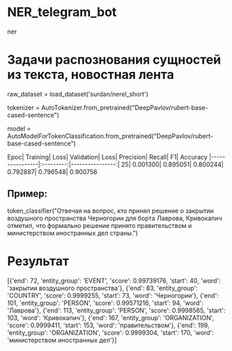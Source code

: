 # NER_telegram_bot
ner

# Задачи распознования сущностей из текста, новостная лента

raw_dataset = load_dataset('surdan/nerel_short')

tokenizer = AutoTokenizer.from_pretrained("DeepPavlov/rubert-base-cased-sentence")

model = AutoModelForTokenClassification.from_pretrained("DeepPavlov/rubert-base-cased-sentence")

Epoc|	Training| Loss|	Validation| Loss|	Precision|	Recall|	F1|	Accuracy
|----------------|:---------:|----------------:|
25|	0.001300|	0.895051|	0.800244|	0.792887|	0.796548|	0.900756

## Пример:

token_classifier("Отвечая на вопрос, кто принял решение о закрытии воздушного пространства Черногории для борта Лаврова, Кривокапич отметил, что формально решение принято правительством и министерством иностранных дел страны.")

# Результат
[{'end': 72,
  'entity_group': 'EVENT',
  'score': 0.99739176,
  'start': 40,
  'word': 'закрытии воздушного пространства'},
 {'end': 83,
  'entity_group': 'COUNTRY',
  'score': 0.9999255,
  'start': 73,
  'word': 'Черногории'},
 {'end': 101,
  'entity_group': 'PERSON',
  'score': 0.99571216,
  'start': 94,
  'word': 'Лаврова'},
 {'end': 113,
  'entity_group': 'PERSON',
  'score': 0.9998565,
  'start': 103,
  'word': 'Кривокапич'},
 {'end': 167,
  'entity_group': 'ORGANIZATION',
  'score': 0.9999411,
  'start': 153,
  'word': 'правительством'},
 {'end': 199,
  'entity_group': 'ORGANIZATION',
  'score': 0.9999304,
  'start': 170,
  'word': 'министерством иностранных дел'}]
